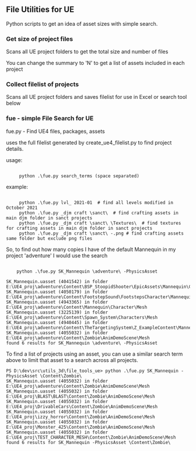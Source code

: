 

## File Utilities for UE

Python scripts to get an idea of asset sizes with simple search.

### Get size of project files
Scans all UE project folders to get the total size and number of files


You can change the summary to 'N' to get a list of assets included in each project


### Collect filelist of projects
Scans all UE project folders and saves filelist for use in Excel or search tool below


### fue - simple File Search for UE

fue.py - Find UE4 files, packages, assets

uses the full filelist generated by create_ue4_filelist.py to
find project details.

usage:

```

     python .\fue.py search_terms (space separated)

```

example:

```

     python .\fue.py lvl_ 2021-01  # find all levels modified in October 2021
     python .\fue.py _djm craft \sanct\  # find crafting assets in main djm folder in sanct projects
     python .\fue.py _djm craft \sanct\ \Textures\  # find textures for crafting assets in main djm folder in sanct projects
     python .\fue.py _djm craft \sanct\ -.png # find crafting assets same folder but exclude png files

```

So, to find out how many copies I have of the default Mannequin in my project 'adventure' I would use the search

```

    python .\fue.py SK_Mannequin \adventure\ -PhysicsAsset

SK_Mannequin.uasset (4041542) in folder E:\UE4_proj\adventure\Content\BSP_StoopidShooter\EpicAssets\Mannequin\Character\Mesh
SK_Mannequin.uasset (4050179) in folder E:\UE4_proj\adventure\Content\FootstepSound\FootstepsCharacter\Mannequin\Character\Mesh
SK_Mannequin.uasset (4943365) in folder E:\UE4_proj\adventure\Content\Mannequin\Character\Mesh
SK_Mannequin.uasset (3225139) in folder E:\UE4_proj\adventure\Content\Spawn_System\Characters\Mesh
SK_Mannequin.uasset (4940445) in folder E:\UE4_proj\adventure\Content\TheTargetingSystem\Z_ExampleContent\Mannequin\Character\Mesh
SK_Mannequin.uasset (4055032) in folder E:\UE4_proj\adventure\Content\Zombie\AnimDemoScene\Mesh
found 6 results for SK_Mannequin \adventure\ -PhysicsAsset

```
To find a list of projects using an asset, you can use a similar search term above to limit that asset to a search across all projects.

```
PS D:\dev\src\utils_3d\file_tools_ue> python .\fue.py SK_Mannequin -PhysicsAsset \Content\Zombie\       
SK_Mannequin.uasset (4055032) in folder E:\UE4_proj\adventure\Content\Zombie\AnimDemoScene\Mesh
SK_Mannequin.uasset (4055032) in folder E:\UE4_proj\BLAST\BLAST\Content\Zombie\AnimDemoScene\Mesh
SK_Mannequin.uasset (4055032) in folder E:\UE4_proj\DrivableCars\Content\Zombie\AnimDemoScene\Mesh
SK_Mannequin.uasset (4055032) in folder E:\UE4_proj\izzy_horror\Content\Zombie\AnimDemoScene\Mesh
SK_Mannequin.uasset (4055032) in folder E:\UE4_proj\Monster_425\Content\Zombie\AnimDemoScene\Mesh
SK_Mannequin.uasset (4055032) in folder E:\UE4_proj\TEST_CHARACTER_MESH\Content\Zombie\AnimDemoScene\Mesh
found 6 results for SK_Mannequin -PhysicsAsset \Content\Zombie\

```

